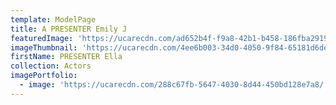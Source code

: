 ```yaml
---
template: ModelPage
title: A PRESENTER Emily J
featuredImage: 'https://ucarecdn.com/ad652b4f-f9a8-42b1-b458-186fba2919a3/'
imageThumbnail: 'https://ucarecdn.com/4ee6b003-34d0-4050-9f84-65181d6de446/'
firstName: PRESENTER Ella
collection: Actors
imagePortfolio:
  - image: 'https://ucarecdn.com/288c67fb-5647-4030-8d44-450bd128e7a8/'
---
```


